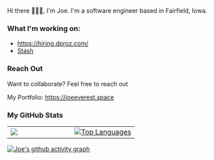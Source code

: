 Hi there 🙋🏾‍♂️, I'm Joe. I'm a software engineer based in Fairfield, Iowa.

### What I'm working on:
* https://hiring.dproz.com/
* <a href="https://play.google.com/store/apps/details?id=space.joeeverest.stash">Stash</a>

### Reach Out

Want to collaborate? Feel free to reach out

My Portfolio: <a href="https://joeeverest.space">https://joeeverest.space</a>

### My GitHub Stats

<table  border="0" width="100%" cellpadding="0" cellspacing="0">
<tr>
<td width='50%'>
  <a href="http://www.github.com/JoeEverest"><img src="https://git-hub-streak-stats.vercel.app/?user=JoeEverest&stroke=ffffff&background=14213d&ring=fca311&fire=ef4444&currStreakNum=ffffff&currStreakLabel=fca311&sideNums=fca311&sideLabels=ffffff&dates=ffffff&hide_border=true" /></a>
</td>

   <td width='50%'>
<a href="https://github.com/JoeEverest" align="left"><img src="https://github-readme-stats.vercel.app/api/top-langs/?username=JoeEverest&langs_count=10&layout=compact&title_color=fca311&text_color=ffffff&icon_color=3382ed&bg_color=14213d&hide_border=true&locale=en&custom_title=Top%20%Languages" alt="Top Languages" /></a>
  </td>
 </tr>
 
</table>

[![Joe's github activity graph](https://github-readme-activity-graph.vercel.app/graph?username=JoeEverest&bg_color=14213d&color=ffffff&line=fca311&point=e74331&area=true&hide_border=true)](https://github.com/ashutosh00710/github-readme-activity-graph)
